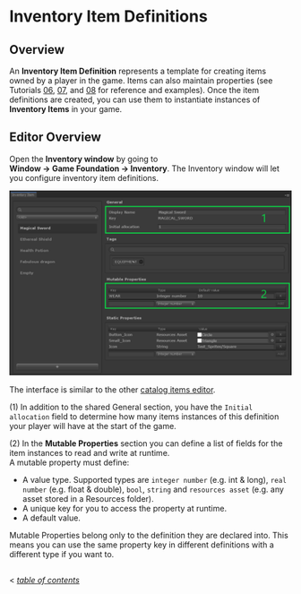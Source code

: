 # Inventory Item Definitions

## Overview

An __Inventory Item Definition__ represents a template for creating items owned by a player in the game. Items can also maintain properties (see Tutorials [06](../Tutorials/06-StaticProperties.md), [07](../Tutorials/07-MutablePropertiesEditor.md), and [08](../Tutorials/08-MutablePropertiesRuntime.md) for reference and examples).  Once the item definitions are created, you can use them to instantiate instances of __Inventory Items__ in your game.

## Editor Overview

Open the __Inventory window__ by going to __Window → Game Foundation → Inventory__.
The Inventory window will let you configure inventory item definitions.

![An overview of the Inventory Window](../images/inventory-item-definition-editor.png)

The interface is similar to the other [catalog items editor].

(1) In addition to the shared General section, you have the `Initial allocation` field to determine how many items instances of this definition your player will have at the start of the game.

(2) In the **Mutable Properties** section you can define a list of fields for the item instances to read and write at runtime.\
  A mutable property must define:
  - A value type. Supported types are `integer number` (e.g. int & long), `real number` (e.g. float & double), `bool`, `string` and `resources asset` (e.g. any asset stored in a Resources folder).
  - A unique key for you to access the property at runtime.
  - A default value.

  Mutable Properties belong only to the definition they are declared into.
  This means you can use the same property key in different definitions with a different type if you want to.

## 
< [_table of contents_](../TableOfContents.md)










[catalog item]: ../Catalog.md#Catalog-Items

[catalog items editor]: ../Catalog.md#Editor-Overview

[tags]: Tag.md
